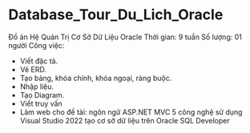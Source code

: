 # Database_Tour_Du_Lich_Oracle
Đồ án Hệ Quản Trị Cơ Sở Dữ Liệu Oracle
Thời gian: 9 tuần
Số lượng: 01 người
Công việc:
  - Viết đặc tả.
  - Vẽ ERD.
  - Tạo bảng, khóa chính, khóa ngoại, ràng buộc.
  - Nhập liệu.
  - Tạo Diagram.
  - Viết truy vấn 
  - Làm web cho đề tài: ngôn ngữ ASP.NET MVC 5
                        công nghệ sử dụng Visual Studio 2022
                        tạo cơ sở dữ liệu trên Oracle SQL Developer
